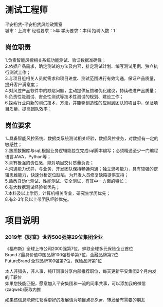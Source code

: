# 测试工程师
平安租赁-平安租赁风险政策室  
城市：上海市 经验要求：5年 学历要求：本科  招聘人数：1

## 岗位职责
1.负责智能风控相关系统功能测试、验证数据准确性；   
2.依据产品需求，确定测试的方法及内容，排定测试计划、编写测试用例、独立执行测试工作；   
3.与项目组相关人员就需求和项目进度、测试范围进行有效沟通，保证产品质量，提升客户满意度；   
4.对风控产品软件中的缺陷问题，主动提供反馈和优化建议，持续改进产品质量；   
5.负责性能测试、安全性测试等技术性测试的规划、建设工作；   
6.探索行业内新的测试技术、方法，并能够创造性的应用到团队的项目中，保证项目质量、提高团队效率；

## 岗位要求
1..具备智能风控系统、数据类系统测试相关经验，数据风控业务，对数据有一定的敏感性；   
2.熟悉数据库与sql,根据业务逻辑能独立完成sql脚本编写；必须精通至少一门编程语言JAVA，Python等；   
3.具有极强的责任感，能对项目交付质量负责；   
4.沟通能力优异，与业务、开发团队保持畅通沟通；独立思考能力，具有较强的逻辑思维能力，快速分析定位缺陷，为开发人员修复缺陷提供支持；   
5.熟悉自动化测试、性能测试、安全测试，有其中一方面的特长；   
6.有大数据测试经验者优先；   
7.本科及以上学历，计算机相关专业，研究生学历优先；   
8.有2-3年及以上带团队经验优先。

# 项目说明

### 2019年《财富》世界500强第29位集团企业
《福布斯》全球上市公司2000强第7位，蝉联全球多元保险企业首位  
Brand Z最具价值中国品牌100强榜单第7位，金融品牌第2位  
FutureBrand 全球品牌100强第7位，保险品牌第1位

本人非猎头，非人事，纯IT同事分享内部推荐职位，每天更新平安集团2个月内发的IT职位  
如果您技能匹配，愿意加入平安集团和一流的同事共事，可以添加我的微信(zaqweb)获取内推 

如果该信息能帮忙获得更好的发展请为项目点亮Star，转发给有需要的朋友




